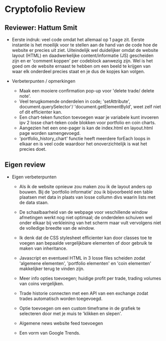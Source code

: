 # Cryptofolio Review
## Reviewer: Hattum Smit

- Eerste indruk: veel code omdat het allemaal op 1 page zit. Eerste instantie is het moeilijk voor te stellen aan de hand van de code hoe de website er precies uit ziet. Uiteindelijk wel duidelijker omdat de website layout (HTML) en daadwerkelijke content/informatie (JS) gescheiden zijn en er 'comment koppen' per codeblock aanwezig zijn. Wel is het goed om de website ernaast te hebben om een beeld te krijgen van waar elk onderdeel precies staat en je dus de kopjes kan volgen.

- Verbeterpunten / opmerkingen
    - Maak een mooiere confirmation pop-up voor 'delete trade/ delete note'.
    - Veel terugkomende onderdelen in code; 'setAttribute', document.querySelector'/ 'document.getElementById', weet zelf niet of dit efficienter kan.
    - Een chart-teken function toevoegen waar je variabele kunt invoeren ipv 2 losse chart-teken code blokken voor portfolio en coin charts.
    - Aangezien het een one-pager is kan de index.html en layout.html page worden samengevoegd.
    - 'portfolio_history_chart' functie heeft meerdere forEach loops in elkaar en is veel code waardoor het onoverzichtelijk is wat het precies doet. 

## Eigen review
- Eigen verbeterpunten
    - Als ik de website opnieuw zou maken zou ik de layout anders op bouwen. Bij de 'portfolio informatie' zou ik bijvoorbeeld een table plaatsen met data in plaats van losse collumn divs waarin lists met de data staan.
    - De schaalbaarheid van de webpage voor veschillende window afmetingen werkt nog niet optimaal; de onderdelen schuiven wel onder elkaar bij verkleining van het scherm maar vult vervolgens niet de volledige breedte van de window.
    - Ik denk dat de CSS stylesheet efficienter kan door classes toe te voegen aan bepaalde vergelijkbare elementen of door gebruik te maken van inheritance.
    - Javascript en eventueel HTML in 3 losse files scheiden zodat 'algemene elementen', 'portfolio elementen' en 'coin elementen' makkelijker terug te vinden zijn.

    - Meer info opties toevoegen; huidige profit per trade, trading volumes van coins vergelijken.
    - Trade historie connecten met een API van een exchange zodat trades automatisch worden toegevoegd.
    - Optie toevoegen om een custom timeframe in de grafiek te selecteren door met je muis te 'klikken en slepen'.
    - Algemene news website feed toevoegen
    - Een vorm van Google Trends.

